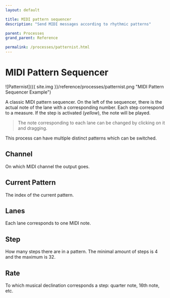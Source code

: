 ```yaml
---
layout: default

title: MIDI pattern sequencer
description: "Send MIDI messages according to rhythmic patterns"

parent: Processes
grand_parent: Reference

permalink: /processes/patternist.html
---
```


# MIDI Pattern Sequencer

![Patternist]({{ site.img }}/reference/processes/patternist.png "MIDI Pattern Sequencer Example")

A classic MIDI pattern sequencer.
On the left of the sequencer, there is the actual note of the lane with a corresponding number.
Each step correspond to a measure. If the step is activated (_yellow_), the note will be played.

> The note corresponding to each lane can be changed by clicking on it and dragging.

This process can have multiple distinct patterns which can be switched.

## Channel

On which MIDI channel the output goes.

## Current Pattern

The index of the current pattern.

## Lanes

Each lane corresponds to one MIDI note.

## Step

How many steps there are in a pattern.
The minimal amount of steps is 4 and the maximum is 32.

## Rate

To which musical declination corresponds a step: quarter note, 16th note, etc.
